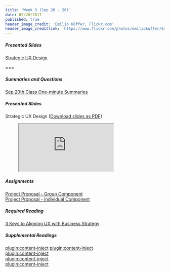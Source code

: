 ```yaml
---
title: 'Week 3 (Sep 20 - 26)'
date: 09/20/2017
published: true
header_image_credit: 'Emilio Küffer, Flickr.com'
header_image_creditlink: 'https://www.flickr.com/photos/emiliokuffer/6384294717/'
---
```


##### Presented Slides
[Strategic UX Design](https://swipe.to/9967fp)

===

##### Summaries and Questions  
[Sep 20th Class One-minute Summaries](https://canvas.sfu.ca/courses/36662/assignments/267536)

##### Presented Slides  
Strategic UX Design ([Download slides as PDF](#))
<div class="embed-responsive embed-responsive-16by9"><figure><iframe src="https://www.swipe.to/embed/9967fp" allowfullscreen></iframe></figure></div>

##### Assignments
[Project Proposal - Group Component](https://canvas.sfu.ca/courses/36662/assignments/240534)  
[Project Proposal - Individual Component](https://canvas.sfu.ca/courses/36662/assignments/240533)  

##### Required Reading  
<a class="embedly-card" data-card-controls="0" data-card-align="left" href="http://www.uxmatters.com/mt/archives/2012/09/3-keys-to-aligning-ux-with-business-strategy.php">3 Keys to Aligning UX with Business Strategy</a>
<script async src="//cdn.embedly.com/widgets/platform.js" charset="UTF-8"></script>

##### Supplemental Readings  
[plugin:content-inject](/topics-guide/how-to-make-more-strategic-design-decisions/journey-mapping)
[plugin:content-inject](/topics-guide/what-is-usability-and-user-experience-design/problem-statements)  
[plugin:content-inject](/topics-guide/how-to-make-more-strategic-design-decisions/design-principles-product)  
[plugin:content-inject](/topics-guide/how-to-make-more-strategic-design-decisions/value-proposition)  
[plugin:content-inject](/topics-guide/how-to-make-more-strategic-design-decisions/user-experience-strategy)  
